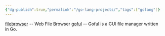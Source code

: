 ```yaml
---
{"dg-publish":true,"permalink":"/go-lang-projects/","tags":["golang"]}
---
```



[filebrowser](https://github.com/filebrowser/filebrowser/) -- Web File Browser
[goful](https://github.com/anmitsu/goful) -- Goful is a CUI file manager written in Go.